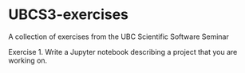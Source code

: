 # UBCS3-exercises
A collection of exercises from the UBC Scientific Software Seminar

Exercise 1. Write a Jupyter notebook describing a project that you are working on.
